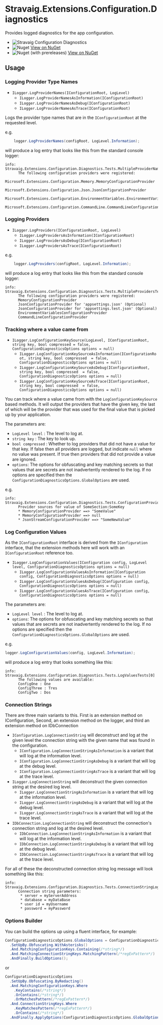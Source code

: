 # Stravaig.Extensions.Configuration.Diagnostics

Provides logged diagnostics for the app configuration.

* ![Stravaig Configuration Diagnostics](https://github.com/Stravaig-Projects/Stravaig.Extensions.Configuration.Diagnostics/workflows/Stravaig%20Configuration%20Diagnostics/badge.svg)
* ![Nuget](https://img.shields.io/nuget/v/Stravaig.Extensions.Configuration.Diagnostics?color=004880&label=nuget%20stable&logo=nuget) [View on NuGet](https://www.nuget.org/packages/Stravaig.Extensions.Configuration.Diagnostics)
* ![Nuget (with prereleases)](https://img.shields.io/nuget/vpre/Stravaig.Extensions.Configuration.Diagnostics?color=ffffff&label=nuget%20latest&logo=nuget) [View on NuGet](https://www.nuget.org/packages/Stravaig.Extensions.Configuration.Diagnostics)

## Usage

### Logging Provider Type Names

- `ILogger.LogProviderNames(IConfigurationRoot, LogLevel)`
  - `ILogger.LogProviderNamesAsInformation(IConfigurationRoot)`
  - `ILogger.LogProviderNamesAsDebug(IConfigurationRoot)`
  - `ILogger.LogProviderNamesAsTrace(IConfigurationRoot)`

Logs the provider type names that are in the `IConfigurationRoot` at the requested level.

e.g.

```csharp
    logger.LogProviderNames(configRoot, LogLevel.Information);
```

will produce a log entry that looks like this from the standard console logger:

```
info: Stravaig.Extensions.Configuration.Diagnostics.Tests.MultipleProviderNameTests[0]
      The following configuration providers were registered:
      Microsoft.Extensions.Configuration.Memory.MemoryConfigurationProvider
      Microsoft.Extensions.Configuration.Json.JsonConfigurationProvider
      Microsoft.Extensions.Configuration.EnvironmentVariables.EnvironmentVariablesConfigurationProvider
      Microsoft.Extensions.Configuration.CommandLine.CommandLineConfigurationProvider
```

### Logging Providers

- `ILogger.LogProviders(IConfigurationRoot, LogLevel)`
  - `ILogger.LogProvidersAsInformation(IConfigurationRoot)`
  - `ILogger.LogProvidersAsDebug(IConfigurationRoot)`
  - `ILogger.LogProvidersAsTrace(IConfigurationRoot)`

e.g.

```csharp
    logger.LogProviders(configRoot, LogLevel.Information);
```

will produce a log entry that looks like this from the standard console logger:

```
info: Stravaig.Extensions.Configuration.Diagnostics.Tests.MultipleProvidersTests[0]
      The following configuration providers were registered:
      MemoryConfigurationProvider
      JsonConfigurationProvider for 'appsettings.json' (Optional)
      JsonConfigurationProvider for 'appsettings.test.json' (Optional)
      EnvironmentVariablesConfigurationProvider
      CommandLineConfigurationProvider
```

### Tracking where a value came from

- `ILogger.LogConfigurationKeySource(LogLevel, IConfigurationRoot, string key, bool compressed = false, ConfigurationDiagnosticsOptions options = null)`
  - `ILogger.LogConfigurationKeySourceAsInformation(IConfigurationRoot, string key, bool compressed  = false, ConfigurationDiagnosticsOptions options = null)`
  - `ILogger.LogConfigurationKeySourceAsDebug(IConfigurationRoot, string key, bool compressed  = false, ConfigurationDiagnosticsOptions options = null)`
  - `ILogger.LogConfigurationKeySourceAsTrace(IConfigurationRoot, string key, bool compressed  = false, ConfigurationDiagnosticsOptions options = null)`

You can track where a value came from with the `LogConfigurationKeySource` based methods. It will output the providers that have the given key, the last of which will be the provider that was used for the final value that is picked up by your application.

The parameters are: 
- `LogLevel level` : The level to log at.
- `string key` : The key to look up.
- `bool compressed` : Whether to log providers that did not have a value for that key. If false then all providers are logged, but indicate `null` where no value was present. If true then providers that did not provide a value are ignored.
- `options`: The options for obfuscating and key matching secrets so that values that are secrets are not inadvertently rendered to the log. If no options are specified then the `ConfigurationDiagnosticsOptions.GlobalOptions` are used.

e.g.

```
info: Stravaig.Extensions.Configuration.Diagnostics.Tests.ConfigurationProviderTrackingExtensionsTests[0]
      Provider sources for value of SomeSection:SomeKey
      * MemoryConfigurationProvider ==> "SomeValue"
      * MemoryConfigurationProvider ==> null
      * JsonStreamConfigurationProvider ==> "SomeNewValue"
```

### Log Configuration Values

As the `IConfigurationRoot` interface is derived from the `IConfiguration` interface, that the extension methods here will work with an `IConfigurationRoot` reference too.

- `ILogger.LogConfigurationValues(IConfiguration config, LogLevel level, ConfigurationDiagnosticsOptions options = null)`
  - `ILogger.LogConfigurationValuesAsInformation(IConfiguration config, ConfigurationDiagnosticsOptions options = null)`
  - `ILogger.LogConfigurationValuesAsDebug(IConfiguration config, ConfigurationDiagnosticsOptions options = null)`
  - `ILogger.LogConfigurationValuesAsTrace(IConfiguration config, ConfigurationDiagnosticsOptions options = null)`

The parameters are: 
- `LogLevel level` : The level to log at.
- `options`: The options for obfuscating and key matching secrets so that values that are secrets are not inadvertently rendered to the log. If no options are specified then the `ConfigurationDiagnosticsOptions.GlobalOptions` are used.

e.g.

```csharp 
logger.LogConfigurationValues(config, LogLevel.Information);
```

will produce a log entry that looks something like this:

```
info: Stravaig.Extensions.Configuration.Diagnostics.Tests.LogValuesTests[0]
      The following values are available:
      ConfigOne : One
      ConfigThree : Tres
      ConfigTwo : Dos
```

### Connection Strings

There are three main variants to this. First is an extension method on IConfiguration, Second, an extension method on the logger, and third an extension method on IDbConnection

- `IConfiguration.LogConnectionString` will deconstruct and log at the given level the connection string with the given name that was found in the configuration.
  - `IConfiguration.LogConnectionStringAsInformation` is a variant that will log at the information level.
  - `IConfiguration.LogConnectionStringAsDebug` is a variant that will log at the debug level.
  - `IConfiguration.LogConnectionStringAsTrace` is a variant that will log at the trace level.
- `ILogger.LogConnectionString` will deconstruct the given connection string at the desired log level.
  - `ILogger.LogConnectionStringAsInformation` is a variant that will log at the information level.
  - `ILogger.LogConnectionStringAsDebug` is a variant that will log at the debug level.
  - `ILogger.LogConnectionStringAsTrace` is a variant that will log at the trace level.
- `IDbConnection.LogConnectionString` will deconstruct the connection's connection string and log at the desired level.
  - `IDbConnection.LogConnectionStringAsInformation` is a variant that will log at the information level.
  - `IDbConnection.LogConnectionStringAsDebug` is a variant that will log at the debug level.
  - `IDbConnection.LogConnectionStringAsTrace` is a variant that will log at the trace level.

For all of these the deconstructed connection string log message will look something like this:

```
info: Stravaig.Extensions.Configuration.Diagnostics.Tests.ConnectionStringLogTests[0]
      Connection string parameters:
       * server = myServerAddress
       * database = myDataBase
       * user id = myUsername
       * password = myPassword
```

### Options Builder

You can build the options up using a fluent interface, for example:

```csharp
ConfigurationDiagnosticsOptions.GlobalOptions = ConfigurationDiagnosticsOptions
  .SetUpBy.Obfuscating.WithAsterisks()
  .And.MatchingConfigurationKeys.Containing(/*string*/)
  .And.MatchingConnectionStringKeys.MatchingPattern(/*regExPattern*/)
  .AndFinally.BuildOptions();
```

or

```csharp
ConfigurationDiagnosticsOptions
  .SetUpBy.Obfuscating.ByRedacting()
  .And.MatchingConfigurationKeys.Where
    .KeyContains(/*string*/)
    .OrContains(/*string*/)
    .OrMatchesPattern(/*regExPattern*/)
  .And.ConnectionStringKeys.Where
    .KeyMatchesPattern(/*regExPattern*/)
    .OrContains(/*string*/)
  .AndFinally.ApplyOptions(ConfigurationDiagnosticsOptions.GlobalOptions);
```
